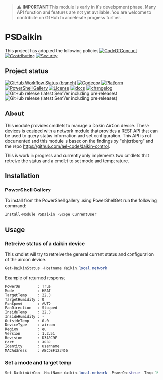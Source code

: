 > :warning: **IMPORTANT**
> This module is early in it´s development phase. Many API function and features are not yet available. You are welcome to contribute on GitHub to accelerate progress further.

# PSDaikin

This project has adopted the following policies [![CodeOfConduct](https://img.shields.io/badge/Code%20Of%20Conduct-gray)](https://github.com/hanpq/PSDaikin/blob/main/.github/CODE_OF_CONDUCT.md) [![Contributing](https://img.shields.io/badge/Contributing-gray)](https://github.com/hanpq/PSDaikin/blob/main/.github/CONTRIBUTING.md) [![Security](https://img.shields.io/badge/Security-gray)](https://github.com/hanpq/PSDaikin/blob/main/.github/SECURITY.md)

## Project status
[![GitHub Workflow Status (branch)](https://img.shields.io/github/workflow/status/hanpq/PSDaikin/Build?label=build&logo=github)](https://github.com/hanpq/PSDaikin/actions/workflows/build.yml) [![Codecov](https://img.shields.io/codecov/c/github/hanpq/PSDaikin?logo=codecov&token=qJqWlwMAiD)](https://codecov.io/gh/hanpq/PSDaikin) [![Platform](https://img.shields.io/powershellgallery/p/PSDaikin?logo=ReasonStudios)](https://img.shields.io/powershellgallery/p/PSDaikin) [![PowerShell Gallery](https://img.shields.io/powershellgallery/dt/PSDaikin?label=downloads)](https://www.powershellgallery.com/packages/PSDaikin) [![License](https://img.shields.io/github/license/hanpq/PSDaikin)](https://github.com/hanpq/PSDaikin/blob/main/LICENSE) [![docs](https://img.shields.io/badge/docs-getps.dev-blueviolet)](https://getps.dev/modules/PSDaikin/getstarted) [![changelog](https://img.shields.io/badge/changelog-getps.dev-blueviolet)](https://github.com/hanpq/PSDaikin/blob/main/CHANGELOG.md) ![GitHub release (latest SemVer including pre-releases)](https://img.shields.io/github/v/release/hanpq/PSDaikin?label=version&sort=semver) ![GitHub release (latest SemVer including pre-releases)](https://img.shields.io/github/v/release/hanpq/PSDaikin?include_prereleases&label=prerelease&sort=semver)

## About

This module provides cmdlets to manage a Daikin AirCon device. These devices is equiped with a network module that provides a REST API that can be used to query status information and set configuration. This API is not documented and this module is based on the findings by "ehjortberg" and the repo <https://github.com/ael-code/daikin-control>.

This is work in progress and currently only implements two cmdlets that retreive the status and a cmdlet to set mode and temperature.

## Installation

### PowerShell Gallery

To install from the PowerShell gallery using PowerShellGet run the following command:

```powershell
Install-Module PSDaikin -Scope CurrentUser
```

## Usage

### Retreive status of a daikin device

This cmdlet will try to retreive the general current status and configuration of the aircon device.

```powershell
Get-DaikinStatus -Hostname daikin.local.network
```

Example of returned response

```
PowerOn        : True
Mode           : HEAT
TargetTemp     : 22.0
TargetHumidity : 0
FanSpeed       : AUTO
FanDirection   : Stopped
InsideTemp     : 22.0
InsideHumidity : -
OutsideTemp    : 0.0
DeviceType     : aircon
Region         : eu
Version        : 1.2.51
Revision       : D3A0C9F
Port           : 3030
Identity       : username
MACAddress     : ABCDEF123456
```

### Set a mode and target temp

```powershell
Set-DaikinAirCon -HostName daikin.local.network -PowerOn:$true -Temp 19 -Mode AUTO -FanSpeed AUTO
```
